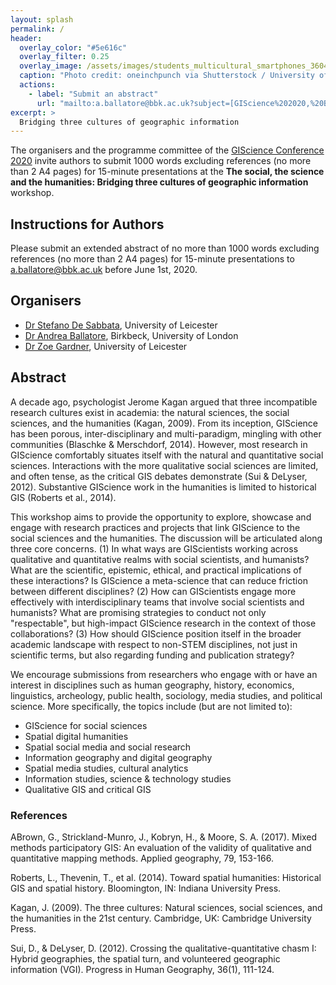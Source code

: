 ```yaml
---
layout: splash
permalink: /
header:
  overlay_color: "#5e616c"
  overlay_filter: 0.25
  overlay_image: /assets/images/students_multicultural_smartphones_360495389_cut.png
  caption: "Photo credit: oneinchpunch via Shutterstock / University of Leicester"
  actions:
    - label: "Submit an abstract"
      url: "mailto:a.ballatore@bbk.ac.uk?subject=[GIScience%202020,%20Bridging%20three%20cultures]%20Abstract%20submission"
excerpt: >
  Bridging three cultures of geographic information  
---
```


The organisers and the programme committee of the [GIScience Conference 2020](https://www.giscience.org/) invite authors to submit 1000 words excluding references (no more than 2 A4 pages) for 15-minute presentations at the **The social, the science and the humanities: Bridging three cultures of geographic information** workshop.


## Instructions for Authors
Please submit an extended abstract of no more than 1000 words excluding references (no more than 2 A4 pages) for 15-minute presentations to [a.ballatore@bbk.ac.uk](mailto:a.ballatore@bbk.ac.uk?subject=[GIScience%202020,%20Bridging%20three%20cultures]%20Abstract%20submission) before June 1st, 2020.


## Organisers

- [Dr Stefano De Sabbata](https://stefanodesabbata.com/), University of Leicester
- [Dr Andrea Ballatore](https://aballatore.space/), Birkbeck, University of London
- [Dr Zoe Gardner](https://www2.le.ac.uk/departments/geography/people/dr-zoe-gardner), University of Leicester


## Abstract

A decade ago, psychologist Jerome Kagan argued that three incompatible research cultures exist in academia: the natural sciences, the social sciences, and the humanities (Kagan, 2009). From its inception, GIScience has been porous, inter-disciplinary and multi-paradigm, mingling with other communities (Blaschke & Merschdorf, 2014). However, most research in GIScience comfortably situates itself with the natural and quantitative social sciences. Interactions with the more qualitative social sciences are limited, and often tense, as the critical GIS debates demonstrate (Sui & DeLyser, 2012). Substantive GIScience work in the humanities is limited to historical GIS (Roberts et al., 2014).

This workshop aims to provide the opportunity to explore, showcase and engage with research practices and projects that link GIScience to the social sciences and the humanities. The discussion will be articulated along three core concerns. (1) In what ways are GIScientists working across qualitative and quantitative realms with social scientists, and humanists? What are the scientific, epistemic, ethical, and practical implications of these interactions? Is GIScience a meta-science that can reduce friction between different disciplines? (2) How can GIScientists engage more effectively with interdisciplinary teams that involve social scientists and humanists? What are promising strategies to conduct not only "respectable", but high-impact GIScience research in the context of those collaborations? (3) How should GIScience position itself in the broader academic landscape with respect to non-STEM disciplines, not just in scientific terms, but also regarding funding and publication strategy?

We encourage submissions from researchers who engage with or have an interest in disciplines such as human geography, history, economics, linguistics, archeology, public health, sociology, media studies, and political science. More specifically, the topics include (but are not limited to):

- GIScience for social sciences
- Spatial digital humanities
- Spatial social media and social research
- Information geography and digital geography
- Spatial media studies, cultural analytics 
- Information studies, science & technology studies
- Qualitative GIS and critical GIS




### References

ABrown, G., Strickland-Munro, J., Kobryn, H., & Moore, S. A. (2017). Mixed methods participatory GIS: An evaluation of the validity of qualitative and quantitative mapping methods. Applied geography, 79, 153-166.

Roberts, L., Thevenin, T., et al. (2014). Toward spatial humanities: Historical GIS and spatial history.  Bloomington, IN: Indiana University Press.

Kagan, J. (2009). The three cultures: Natural sciences, social sciences, and the humanities in the 21st century. Cambridge, UK: Cambridge University Press.

Sui, D., & DeLyser, D. (2012). Crossing the qualitative-quantitative chasm I: Hybrid geographies, the spatial turn, and volunteered geographic information (VGI). Progress in Human Geography, 36(1), 111-124.

